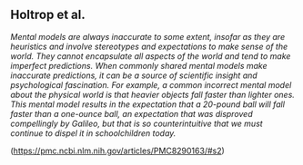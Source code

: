 
## Holtrop et al.
*Mental models are always inaccurate to some extent, insofar as they are heuristics and involve stereotypes and expectations to make sense of the world. They cannot encapsulate all aspects of the world and tend to make imperfect predictions. When commonly shared mental models make inaccurate predictions, it can be a source of scientific insight and psychological fascination. For example, a common incorrect mental model about the physical world is that heavier objects fall faster than lighter ones. This mental model results in the expectation that a 20-pound ball will fall faster than a one-ounce ball, an expectation that was disproved compellingly by Galileo, but that is so counterintuitive that we must continue to dispel it in schoolchildren today.*

(https://pmc.ncbi.nlm.nih.gov/articles/PMC8290163/#s2)
